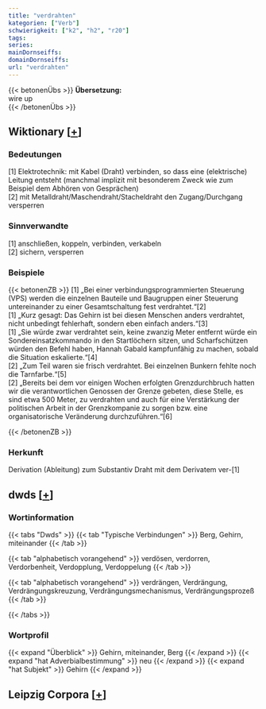 ```yaml
---
title: "verdrahten"
kategorien: ["Verb"]
schwierigkeit: ["k2", "h2", "r20"]
tags:
series:
mainDornseiffs:
domainDornseiffs:
url: "verdrahten"
---
```


{{< betonenÜbs >}}
**Übersetzung:**  
wire up  
{{< /betonenÜbs >}}

## Wiktionary [[+](https://de.wiktionary.org/wiki/verdrahten)]

### Bedeutungen
[1] Elektrotechnik: mit Kabel (Draht) verbinden, so dass eine (elektrische) Leitung entsteht (manchmal implizit mit besonderem Zweck wie zum Beispiel dem Abhören von Gesprächen)  
[2] mit Metalldraht/Maschendraht/Stacheldraht den Zugang/Durchgang versperren  

### Sinnverwandte
[1] anschließen, koppeln, verbinden, verkabeln  
[2] sichern, versperren  

### Beispiele
{{< betonenZB >}}
[1] „Bei einer verbindungsprogrammierten Steuerung (VPS) werden die einzelnen Bauteile und Baugruppen einer Steuerung untereinander zu einer Gesamtschaltung fest verdrahtet.“[2]  
[1] „Kurz gesagt: Das Gehirn ist bei diesen Menschen anders verdrahtet, nicht unbedingt fehlerhaft, sondern eben einfach anders.“[3]  
[1] „Sie würde zwar verdrahtet sein, keine zwanzig Meter entfernt würde ein Sondereinsatzkommando in den Startlöchern sitzen, und Scharfschützen würden den Befehl haben, Hannah Gabald kampfunfähig zu machen, sobald die Situation eskalierte.“[4]  
[2] „Zum Teil waren sie frisch verdrahtet. Bei einzelnen Bunkern fehlte noch die Tarnfarbe.“[5]  
[2] „Bereits bei dem vor einigen Wochen erfolgten Grenzdurchbruch hatten wir die verantwortlichen Genossen der Grenze gebeten, diese Stelle, es sind etwa 500 Meter, zu verdrahten und auch für eine Verstärkung der politischen Arbeit in der Grenzkompanie zu sorgen bzw. eine organisatorische Veränderung durchzuführen.“[6]  

{{< /betonenZB >}}
### Herkunft
Derivation (Ableitung) zum Substantiv Draht mit dem Derivatem ver-[1]  



## dwds [[+](https://www.dwds.de/wb/verdrahten)]

### Wortinformation
{{< tabs "Dwds" >}}
{{< tab "Typische Verbindungen" >}}
Berg, Gehirn, miteinander
{{< /tab >}}

{{< tab "alphabetisch vorangehend" >}}
verdösen, verdorren, Verdorbenheit, Verdopplung, Verdoppelung
{{< /tab >}}

{{< tab "alphabetisch vorangehend" >}}
verdrängen, Verdrängung, Verdrängungskreuzung, Verdrängungsmechanismus, Verdrängungsprozeß
{{< /tab >}}

{{< /tabs >}}

### Wortprofil
{{< expand "Überblick" >}} Gehirn, miteinander, Berg {{< /expand >}}
{{< expand "hat Adverbialbestimmung" >}} neu {{< /expand >}}
{{< expand "hat Subjekt" >}} Gehirn {{< /expand >}}

## Leipzig Corpora [[+](https://corpora.uni-leipzig.de/en/res?word=verdrahten&corpusId=deu_newscrawl-public_2018)]

